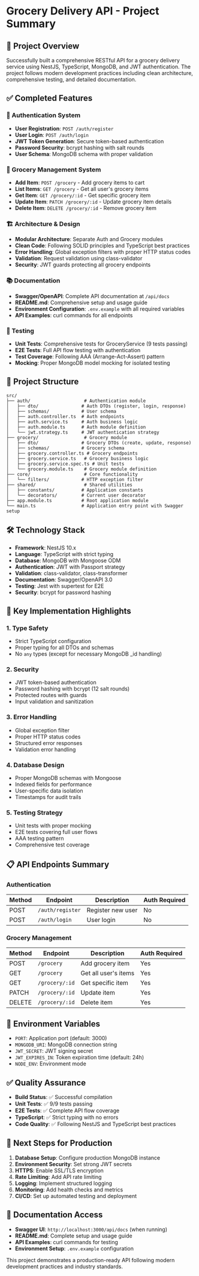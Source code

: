 # Grocery Delivery API - Project Summary

## 🎯 Project Overview

Successfully built a comprehensive RESTful API for a grocery delivery service using NestJS, TypeScript, MongoDB, and JWT authentication. The project follows modern development practices including clean architecture, comprehensive testing, and detailed documentation.

## ✅ Completed Features

### 🔐 Authentication System
- **User Registration**: `POST /auth/register`
- **User Login**: `POST /auth/login`
- **JWT Token Generation**: Secure token-based authentication
- **Password Security**: bcrypt hashing with salt rounds
- **User Schema**: MongoDB schema with proper validation

### 🛒 Grocery Management System
- **Add Item**: `POST /grocery` - Add grocery items to cart
- **List Items**: `GET /grocery` - Get all user's grocery items
- **Get Item**: `GET /grocery/:id` - Get specific grocery item
- **Update Item**: `PATCH /grocery/:id` - Update grocery item details
- **Delete Item**: `DELETE /grocery/:id` - Remove grocery item

### 🏗️ Architecture & Design
- **Modular Architecture**: Separate Auth and Grocery modules
- **Clean Code**: Following SOLID principles and TypeScript best practices
- **Error Handling**: Global exception filters with proper HTTP status codes
- **Validation**: Request validation using class-validator
- **Security**: JWT guards protecting all grocery endpoints

### 📚 Documentation
- **Swagger/OpenAPI**: Complete API documentation at `/api/docs`
- **README.md**: Comprehensive setup and usage guide
- **Environment Configuration**: `.env.example` with all required variables
- **API Examples**: curl commands for all endpoints

### 🧪 Testing
- **Unit Tests**: Comprehensive tests for GroceryService (9 tests passing)
- **E2E Tests**: Full API flow testing with authentication
- **Test Coverage**: Following AAA (Arrange-Act-Assert) pattern
- **Mocking**: Proper MongoDB model mocking for isolated testing

## 📁 Project Structure

```
src/
├── auth/                    # Authentication module
│   ├── dto/                # Auth DTOs (register, login, response)
│   ├── schemas/            # User schema
│   ├── auth.controller.ts  # Auth endpoints
│   ├── auth.service.ts     # Auth business logic
│   ├── auth.module.ts      # Auth module definition
│   └── jwt.strategy.ts     # JWT authentication strategy
├── grocery/                 # Grocery module
│   ├── dto/                # Grocery DTOs (create, update, response)
│   ├── schemas/            # Grocery schema
│   ├── grocery.controller.ts # Grocery endpoints
│   ├── grocery.service.ts   # Grocery business logic
│   ├── grocery.service.spec.ts # Unit tests
│   └── grocery.module.ts    # Grocery module definition
├── core/                    # Core functionality
│   └── filters/            # HTTP exception filter
├── shared/                  # Shared utilities
│   ├── constants/          # Application constants
│   └── decorators/         # Current user decorator
├── app.module.ts           # Root application module
└── main.ts                 # Application entry point with Swagger setup
```

## 🛠️ Technology Stack

- **Framework**: NestJS 10.x
- **Language**: TypeScript with strict typing
- **Database**: MongoDB with Mongoose ODM
- **Authentication**: JWT with Passport strategy
- **Validation**: class-validator, class-transformer
- **Documentation**: Swagger/OpenAPI 3.0
- **Testing**: Jest with supertest for E2E
- **Security**: bcrypt for password hashing

## 🚀 Key Implementation Highlights

### 1. Type Safety
- Strict TypeScript configuration
- Proper typing for all DTOs and schemas
- No `any` types (except for necessary MongoDB _id handling)

### 2. Security
- JWT token-based authentication
- Password hashing with bcrypt (12 salt rounds)
- Protected routes with guards
- Input validation and sanitization

### 3. Error Handling
- Global exception filter
- Proper HTTP status codes
- Structured error responses
- Validation error handling

### 4. Database Design
- Proper MongoDB schemas with Mongoose
- Indexed fields for performance
- User-specific data isolation
- Timestamps for audit trails

### 5. Testing Strategy
- Unit tests with proper mocking
- E2E tests covering full user flows
- AAA testing pattern
- Comprehensive test coverage

## 📋 API Endpoints Summary

### Authentication
| Method | Endpoint | Description | Auth Required |
|--------|----------|-------------|---------------|
| POST | `/auth/register` | Register new user | No |
| POST | `/auth/login` | User login | No |

### Grocery Management
| Method | Endpoint | Description | Auth Required |
|--------|----------|-------------|---------------|
| POST | `/grocery` | Add grocery item | Yes |
| GET | `/grocery` | Get all user's items | Yes |
| GET | `/grocery/:id` | Get specific item | Yes |
| PATCH | `/grocery/:id` | Update item | Yes |
| DELETE | `/grocery/:id` | Delete item | Yes |

## 🔧 Environment Variables

- `PORT`: Application port (default: 3000)
- `MONGODB_URI`: MongoDB connection string
- `JWT_SECRET`: JWT signing secret
- `JWT_EXPIRES_IN`: Token expiration time (default: 24h)
- `NODE_ENV`: Environment mode

## ✅ Quality Assurance

- **Build Status**: ✅ Successful compilation
- **Unit Tests**: ✅ 9/9 tests passing
- **E2E Tests**: ✅ Complete API flow coverage
- **TypeScript**: ✅ Strict typing with no errors
- **Code Quality**: ✅ Following NestJS and TypeScript best practices

## 🎯 Next Steps for Production

1. **Database Setup**: Configure production MongoDB instance
2. **Environment Security**: Set strong JWT secrets
3. **HTTPS**: Enable SSL/TLS encryption
4. **Rate Limiting**: Add API rate limiting
5. **Logging**: Implement structured logging
6. **Monitoring**: Add health checks and metrics
7. **CI/CD**: Set up automated testing and deployment

## 📖 Documentation Access

- **Swagger UI**: `http://localhost:3000/api/docs` (when running)
- **README.md**: Complete setup and usage guide
- **API Examples**: curl commands for testing
- **Environment Setup**: `.env.example` configuration

This project demonstrates a production-ready API following modern development practices and industry standards.
